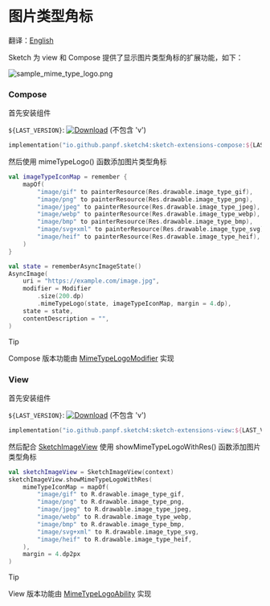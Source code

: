 # 图片类型角标

翻译：[English](mime_type_logo.md)

Sketch 为 view 和 Compose 提供了显示图片类型角标的扩展功能，如下：

![sample_mime_type_logo.png](images/sample_mime_type_logo.png)

### Compose

首先安装组件

`${LAST_VERSION}`: [![Download][version_icon]][version_link] (不包含 'v')

```kotlin
implementation("io.github.panpf.sketch4:sketch-extensions-compose:${LAST_VERSION}")
```

然后使用 mimeTypeLogo() 函数添加图片类型角标

```kotlin
val imageTypeIconMap = remember {
    mapOf(
        "image/gif" to painterResource(Res.drawable.image_type_gif),
        "image/png" to painterResource(Res.drawable.image_type_png),
        "image/jpeg" to painterResource(Res.drawable.image_type_jpeg),
        "image/webp" to painterResource(Res.drawable.image_type_webp),
        "image/bmp" to painterResource(Res.drawable.image_type_bmp),
        "image/svg+xml" to painterResource(Res.drawable.image_type_svg),
        "image/heif" to painterResource(Res.drawable.image_type_heif),
    )
}

val state = rememberAsyncImageState()
AsyncImage(
    uri = "https://example.com/image.jpg",
    modifier = Modifier
        .size(200.dp)
        .mimeTypeLogo(state, imageTypeIconMap, margin = 4.dp),
    state = state,
    contentDescription = "",
)
```

> [!TIP]
> Compose 版本功能由 [MimeTypeLogoModifier] 实现

### View

首先安装组件

`${LAST_VERSION}`: [![Download][version_icon]][version_link] (不包含 'v')

```kotlin
implementation("io.github.panpf.sketch4:sketch-extensions-view:${LAST_VERSION}")
```

然后配合 [SketchImageView] 使用 showMimeTypeLogoWithRes() 函数添加图片类型角标

```kotlin
val sketchImageView = SketchImageView(context)
sketchImageView.showMimeTypeLogoWithRes(
    mimeTypeIconMap = mapOf(
        "image/gif" to R.drawable.image_type_gif,
        "image/png" to R.drawable.image_type_png,
        "image/jpeg" to R.drawable.image_type_jpeg,
        "image/webp" to R.drawable.image_type_webp,
        "image/bmp" to R.drawable.image_type_bmp,
        "image/svg+xml" to R.drawable.image_type_svg,
        "image/heif" to R.drawable.image_type_heif,
    ),
    margin = 4.dp2px
)
```

> [!TIP]
> View 版本功能由 [MimeTypeLogoAbility] 实现

[version_icon]: https://img.shields.io/maven-central/v/io.github.panpf.sketch4/sketch-singleton

[version_link]: https://repo1.maven.org/maven2/io/github/panpf/sketch4/

[SketchImageView]: ../sketch-extensions-view/src/main/kotlin/com/github/panpf/sketch/SketchImageView.kt

[MimeTypeLogoAbility]: ../sketch-extensions-view/src/main/kotlin/com/github/panpf/sketch/ability/MimeTypeLogoAbility.kt

[MimeTypeLogoModifier]: ../sketch-extensions-compose/src/commonMain/kotlin/com/github/panpf/sketch/ability/MimeTypeLogoModifier.kt